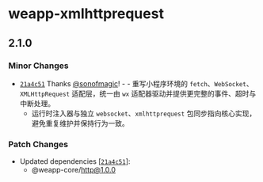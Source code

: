 # weapp-xmlhttprequest

## 2.1.0

### Minor Changes

- [`21a4c51`](https://github.com/sonofmagic/weapp-core/commit/21a4c51351b49b0106e8028b1e49c057bad6ce9f) Thanks [@sonofmagic](https://github.com/sonofmagic)! - - 重写小程序环境的 `fetch`、`WebSocket`、`XMLHttpRequest` 适配层，统一由 `wx` 适配器驱动并提供更完整的事件、超时与中断处理。
  - 运行时注入器与独立 `websocket`、`xmlhttprequest` 包同步指向核心实现，避免重复维护并保持行为一致。

### Patch Changes

- Updated dependencies [[`21a4c51`](https://github.com/sonofmagic/weapp-core/commit/21a4c51351b49b0106e8028b1e49c057bad6ce9f)]:
  - @weapp-core/http@1.0.0
